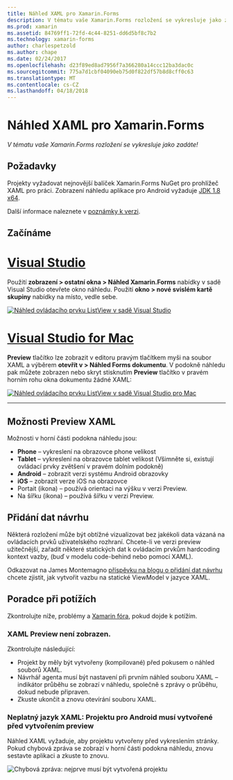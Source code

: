 ```yaml
---
title: Náhled XAML pro Xamarin.Forms
description: V tématu vaše Xamarin.Forms rozložení se vykresluje jako zadáte!
ms.prod: xamarin
ms.assetid: 84769ff1-72fd-4c44-8251-dd6d5bf8c7b2
ms.technology: xamarin-forms
author: charlespetzold
ms.author: chape
ms.date: 02/24/2017
ms.openlocfilehash: d23f89ed8ad7956f7a366280a14ccc12ba3dac0c
ms.sourcegitcommit: 775a7d1cbf04090eb75d0f822df57b8d8cff0c63
ms.translationtype: MT
ms.contentlocale: cs-CZ
ms.lasthandoff: 04/18/2018
---
```

# <a name="xaml-previewer-for-xamarinforms"></a>Náhled XAML pro Xamarin.Forms

_V tématu vaše Xamarin.Forms rozložení se vykresluje jako zadáte!_

## <a name="requirements"></a>Požadavky

Projekty vyžadovat nejnovější balíček Xamarin.Forms NuGet pro prohlížeč XAML pro práci. Zobrazení náhledu aplikace pro Android vyžaduje [JDK 1.8 x64](http://www.oracle.com/technetwork/java/javase/downloads/jdk8-downloads-2133151.html).

Další informace naleznete v [poznámky k verzi](https://developer.xamarin.com/releases/studio/xamarin.studio_6.2/xamarin.studio_6.2/#Xamarin_Forms_Previewer).

## <a name="getting-started"></a>Začínáme

# <a name="visual-studiotabvswin"></a>[Visual Studio](#tab/vswin)

Použití **zobrazení > ostatní okna > Náhled Xamarin.Forms** nabídky v sadě Visual Studio otevřete okno náhledu. Použití **okno > nové svislém kartě skupiny** nabídky na místo, vedle sebe.

[![Náhled ovládacího prvku ListView v sadě Visual Studio](xaml-previewer-images/xamlp-list-vs-sml.png "prohlížeč formulářů v sadě Visual Studio")](xaml-previewer-images/xamlp-list-vs.png#lightbox "prohlížeč formulářů v sadě Visual Studio")

# <a name="visual-studio-for-mactabvsmac"></a>[Visual Studio for Mac](#tab/vsmac)

**Preview** tlačítko lze zobrazit v editoru pravým tlačítkem myši na soubor XAML a výběrem **otevřít v > Náhled Forms dokumentu**. V podokně náhledu pak můžete zobrazen nebo skryt stisknutím **Preview** tlačítko v pravém horním rohu okna dokumentu žádné XAML:

[![Náhled ovládacího prvku ListView v sadě Visual Studio pro Mac](xaml-previewer-images/xamlp-list-sml.png "prohlížeč formulářů v sadě Visual Studio pro Mac")](xaml-previewer-images/xamlp-list.png#lightbox "prohlížeč formulářů v sadě Visual Studio pro Mac")

-----

## <a name="xaml-preview-options"></a>Možnosti Preview XAML

Možnosti v horní části podokna náhledu jsou:

* **Phone** – vykreslení na obrazovce phone velikost
* **Tablet** – vykreslení na obrazovce tablet velikost (Všimněte si, existují ovládací prvky zvětšení v pravém dolním podokně)
* **Android** – zobrazit verzi systému Android obrazovky
* **iOS** – zobrazit verze iOS na obrazovce
* Portait (ikona) – používá orientaci na výšku v verzi Preview.
* Na šířku (ikona) – používá šířku v verzi Preview.

## <a name="adding-design-time-data"></a>Přidání dat návrhu

Některá rozložení může být obtížné vizualizovat bez jakékoli data vázaná na ovládacích prvků uživatelského rozhraní. Chcete-li ve verzi preview užitečnější, zařadit některé statických dat k ovládacím prvkům hardcoding kontext vazby, (buď v modelu code-behind nebo pomocí XAML).

Odkazovat na James Montemagno [příspěvku na blogu o přidání dat návrhu](http://motzcod.es/post/143702671962/xamarinforms-xaml-previewer-design-time-data) chcete zjistit, jak vytvořit vazbu na statické ViewModel v jazyce XAML.

## <a name="troubleshooting"></a>Poradce při potížích

Zkontrolujte níže, problémy a [Xamarin fóra](https://forums.xamarin.com/categories/xamarin-forms), pokud dojde k potížím.

### <a name="xaml-preview-isnt-showing"></a>XAML Preview není zobrazen.

Zkontrolujte následující:

* Projekt by měly být vytvořeny (kompilované) před pokusem o náhled souborů XAML.
* Návrhář agenta musí být nastavení při prvním náhled souboru XAML – indikátor průběhu se zobrazí v náhledu, společně s zprávy o průběhu, dokud nebude připraven.
* Zkuste ukončit a znovu otevírání souboru XAML.

### <a name="invalid-xaml-the-android-project-needs-to-built-before-preview-can-be-created"></a>Neplatný jazyk XAML: Projektu pro Android musí vytvořené před vytvořením preview

Náhled XAML vyžaduje, aby projektu vytvořeny před vykreslením stránky.
Pokud chybová zpráva se zobrazí v horní části podokna náhledu, znovu sestavte aplikaci a zkuste to znovu.

![Chybová zpráva: nejprve musí být vytvořená projektu](xaml-previewer-images/error-not-built-sml.png "chybová zpráva: projekt znovu sestavte")
